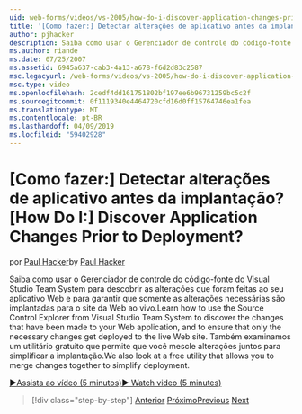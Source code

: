 ```yaml
---
uid: web-forms/videos/vs-2005/how-do-i-discover-application-changes-prior-to-deployment
title: '[Como fazer:] Detectar alterações de aplicativo antes da implantação? | Microsoft Docs'
author: pjhacker
description: Saiba como usar o Gerenciador de controle do código-fonte do Visual Studio Team System para descobrir as alterações que foram feitas para seu aplicativo Web e ensur...
ms.author: riande
ms.date: 07/25/2007
ms.assetid: 6945a637-cab3-4a13-a678-f6d2d83c2587
msc.legacyurl: /web-forms/videos/vs-2005/how-do-i-discover-application-changes-prior-to-deployment
msc.type: video
ms.openlocfilehash: 2cedf4dd161751802bf197ee6b96731259bc5c2f
ms.sourcegitcommit: 0f1119340e4464720cfd16d0ff15764746ea1fea
ms.translationtype: MT
ms.contentlocale: pt-BR
ms.lasthandoff: 04/09/2019
ms.locfileid: "59402928"
---
```

# <a name="how-do-i-discover-application-changes-prior-to-deployment"></a><span data-ttu-id="b9480-104">[Como fazer:] Detectar alterações de aplicativo antes da implantação?</span><span class="sxs-lookup"><span data-stu-id="b9480-104">[How Do I:] Discover Application Changes Prior to Deployment?</span></span>

<span data-ttu-id="b9480-105">por [Paul Hacker](https://github.com/pjhacker)</span><span class="sxs-lookup"><span data-stu-id="b9480-105">by [Paul Hacker](https://github.com/pjhacker)</span></span>

<span data-ttu-id="b9480-106">Saiba como usar o Gerenciador de controle do código-fonte do Visual Studio Team System para descobrir as alterações que foram feitas ao seu aplicativo Web e para garantir que somente as alterações necessárias são implantadas para o site da Web ao vivo.</span><span class="sxs-lookup"><span data-stu-id="b9480-106">Learn how to use the Source Control Explorer from Visual Studio Team System to discover the changes that have been made to your Web application, and to ensure that only the necessary changes get deployed to the live Web site.</span></span> <span data-ttu-id="b9480-107">Também examinamos um utilitário gratuito que permite que você mescle alterações juntos para simplificar a implantação.</span><span class="sxs-lookup"><span data-stu-id="b9480-107">We also look at a free utility that allows you to merge changes together to simplify deployment.</span></span>

[<span data-ttu-id="b9480-108">&#9654;Assista ao vídeo (5 minutos)</span><span class="sxs-lookup"><span data-stu-id="b9480-108">&#9654; Watch video (5 minutes)</span></span>](https://channel9.msdn.com/Blogs/ASP-NET-Site-Videos/how-do-i-discover-application-changes-prior-to-deployment)

> [!div class="step-by-step"]
> <span data-ttu-id="b9480-109">[Anterior](how-do-i-publish-and-analyze-test-results.md)
> [Próximo](how-do-i-implement-continuous-integration-with-team-foundation.md)</span><span class="sxs-lookup"><span data-stu-id="b9480-109">[Previous](how-do-i-publish-and-analyze-test-results.md)
[Next](how-do-i-implement-continuous-integration-with-team-foundation.md)</span></span>

